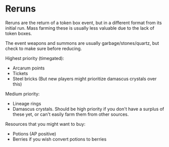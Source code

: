 # Reruns

Reruns are the return of a token box event, but in a different format from its initial run. Mass farming these is usually less valuable due to the lack of token boxes.

The event weapons and summons are usually garbage/stones/quartz, but check to make sure before reducing.

Highest priority (timegated):
- Arcarum points
- Tickets
- Steel bricks (But new players might prioritize damascus crystals over this)

Medium priority:
- Lineage rings
- Damascus crystals. Should be high priority if you don't have a surplus of these yet, or can't easily farm them from other sources.

Resources that you might want to buy:
- Potions (AP positive)
- Berries if you wish convert potions to berries
